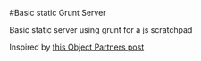 #Basic static Grunt Server

Basic static server using grunt for a js scratchpad

Inspired by [this Object Partners post](https://objectpartners.com/2014/02/26/running-a-lightweight-static-server-with-grunt/)

